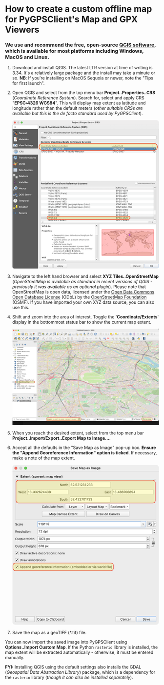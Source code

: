 # How to create a custom offline map for PyGPSClient's Map and GPX Viewers

### We use and recommend the free, open-source [QGIS software](https://qgis.org/download/), which is available for most platforms including Windows, MacOS and Linux.

1. Download and install QGIS. The latest LTR version at time of writing is 3.34. It's a relatively large package and the install may take a minute or so. **NB**: If you're installing on MacOS Sequoia or newer, note the "Tips for first launch".
1. Open QGIS and select from the top menu bar **Project..Properties..CRS** (*Coordinate Reference System*). Search for, select and apply CRS "**EPSG:4326 WGS84**". This will display map extent as latitude and longitude rather than the default meters (*other suitable CRSs are available but this is the de facto standard used by PyGPSClient*).

   ![QGIS CRS Selection](/images/QGIS_crs.png?raw=true)

1. Navigate to the left hand browser and select **XYZ Tiles..OpenStreetMap** (*OpenStreetMap is available as standard in recent versions of QGIS - previously it was available as an optional plugin*). Please note that OpenStreetMap is open data, licensed under the [Open Data Commons Open Database License](https://opendatacommons.org/licenses/odbl/) (ODbL) by the [OpenStreetMap Foundation](https://osmfoundation.org/) (OSMF). If you have imported your own XYZ data source, you can also use this.
1. Shift and zoom into the area of interest. Toggle the '**Coordinate/Extents**' display in the bottommost status bar to show the current map extent.

   ![QGIS Screenshot](/images/QGIS_screenshot.png?raw=true)

1. When you reach the desired extent, select from the top menu bar **Project..Import/Export..Export Map to Image...**.
1. Accept all the defaults in the "Save Map as Image" pop-up box. **Ensure the "Append Georeference Information" option is ticked**. If necessary, make a note of the map extent.

   ![QGIS Save Map Popup](/images/QGIS_savemap.png?raw=true)

1. Save the map as a geoTIFF (*.tif) file.

You can now import the saved image into PyGPSClient using **Options..Import Custom Map**. If the Python `rasterio` library is installed, the map extent will be extracted automatically - otherwise, it must be entered manually.

**FYI:** Installing QGIS using the default settings also installs the GDAL (*Geospatial Data Abstraction Library*) package, which is a dependency for the `rasterio` library (*though it can also be installed separately*).
